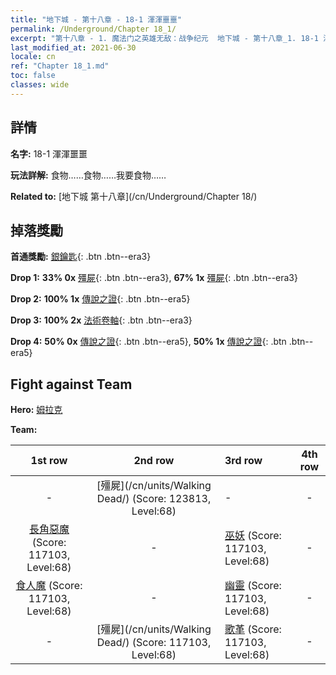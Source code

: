 ```yaml
---
title: "地下城 - 第十八章 - 18-1 渾渾噩噩"
permalink: /Underground/Chapter 18_1/
excerpt: "第十八章 - 1. 魔法门之英雄无敌：战争纪元  地下城 - 第十八章_1. 18-1 渾渾噩噩"
last_modified_at: 2021-06-30
locale: cn
ref: "Chapter 18_1.md"
toc: false
classes: wide
---
```


## 詳情

 **名字:** 18-1 渾渾噩噩

 **玩法詳解:**       食物……食物……我要食物……

 **Related to:** [地下城 第十八章](/cn/Underground/Chapter 18/)

## 掉落獎勵

 **首通獎勵:** [銀鑰匙](/cn/Items/con_693/){: .btn .btn--era3}

 **Drop 1:** **33% 0x** [殭屍](/cn/Items/unt_209/){: .btn .btn--era3}, **67% 1x** [殭屍](/cn/Items/unt_209/){: .btn .btn--era3}

 **Drop 2:** **100% 1x** [傳說之證](/cn/Items/mat_74/){: .btn .btn--era5}

 **Drop 3:** **100% 2x** [法術卷軸](/cn/Items/con_694/){: .btn .btn--era3}

 **Drop 4:** **50% 0x** [傳說之證](/cn/Items/mat_67/){: .btn .btn--era5}, **50% 1x** [傳說之證](/cn/Items/mat_67/){: .btn .btn--era5}


## Fight against Team
 **Hero:** [姆拉克](/cn/heroes/Mullich/)

 **Team:**


  | 1st row | 2nd row | 3rd row | 4th row |
  |:----:|:----:|:----|:----:|
  | - | [殭屍](/cn/units/Walking Dead/) (Score: 123813, Level:68)  | - | - |
  | [長角惡魔](/cn/units/Demon/) (Score: 117103, Level:68)  | - | [巫妖](/cn/units/Lich/) (Score: 117103, Level:68)  | - |
  | [食人魔](/cn/units/Ogre/) (Score: 117103, Level:68)  | - | [幽靈](/cn/units/Wight/) (Score: 117103, Level:68)  | - |
  | - | [殭屍](/cn/units/Walking Dead/) (Score: 117103, Level:68)  | [歌革](/cn/units/Gog/) (Score: 117103, Level:68)  | - |



